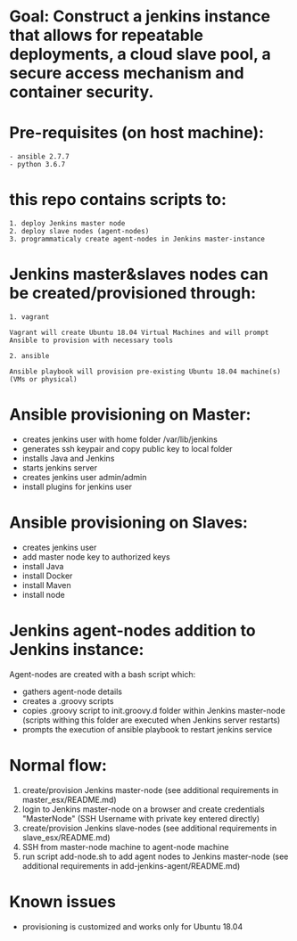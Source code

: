 # Goal: Construct a jenkins instance that allows for repeatable deployments, a cloud slave pool, a secure access mechanism and container security.

# Pre-requisites (on host machine):
	- ansible 2.7.7
	- python 3.6.7

# this repo contains scripts to: 
	1. deploy Jenkins master node
	2. deploy slave nodes (agent-nodes) 
	3. programmaticaly create agent-nodes in Jenkins master-instance

# Jenkins master&slaves nodes can be created/provisioned through:
	1. vagrant
	
	Vagrant will create Ubuntu 18.04 Virtual Machines and will prompt Ansible to provision with necessary tools
	
	2. ansible
	
	Ansible playbook will provision pre-existing Ubuntu 18.04 machine(s) (VMs or physical)

# Ansible provisioning on Master:

- creates jenkins user with home folder /var/lib/jenkins
- generates ssh keypair and copy public key to local folder
- installs Java and Jenkins
- starts jenkins server
- creates jenkins user admin/admin
- install plugins for jenkins user

# Ansible provisioning on Slaves:

- creates jenkins user
- add master node key to authorized keys
- install Java
- install Docker
- install Maven
- install node

# Jenkins agent-nodes addition to Jenkins instance:

Agent-nodes are created with a bash script which:
- gathers agent-node details
- creates a .groovy scripts 
- copies .groovy script to init.groovy.d folder within Jenkins master-node (scripts withing this folder are executed when Jenkins server restarts)
- prompts the execution of ansible playbook to restart jenkins service

# Normal flow:

1. create/provision Jenkins master-node (see additional requirements in master_esx/README.md)
2. login to Jenkins master-node on a browser and create credentials "MasterNode" (SSH Username with private key entered directly)
3. create/provision Jenkins slave-nodes (see additional requirements in slave_esx/README.md)
4. SSH from master-node machine to agent-node machine
5. run script add-node.sh to add agent nodes to Jenkins master-node (see additional requirements in add-jenkins-agent/README.md)

# Known issues

- provisioning is customized and works only for Ubuntu 18.04
	


